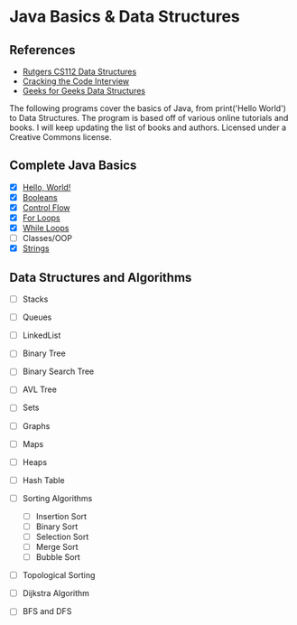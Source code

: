 # Java Basics & Data Structures

## References
* [Rutgers CS112 Data Structures](https://github.com/USMC1941/CS112-Rutgers)
* [Cracking the Code Interview](http://www.crackingthecodinginterview.com/)
* [Geeks for Geeks Data Structures](https://www.geeksforgeeks.org/data-structures/)

The following programs cover the basics of Java, from print('Hello World') to Data Structures. The program is based off of various online tutorials and books. I will keep updating the list of books and authors. Licensed under a Creative Commons license.

## Complete Java Basics
- [x] [Hello, World!](https://github.com/dlamh19/Java-DataStructures/blob/master/Arrays/arrays.java)
- [x] [Booleans](https://github.com/dlamh19/Java-DataStructures/blob/master/Boolean/booleanData.java)
- [x] [Control Flow](https://github.com/dlamh19/Java-DataStructures/blob/master/Control%20Flow%20(If%20Else-Switch)/controlFlow.java)
- [x] [For Loops](https://github.com/dlamh19/Java-DataStructures/blob/master/For%20Loops/forLoops.java)
- [x] [While Loops](https://github.com/dlamh19/Java-DataStructures/tree/master/While%20Loops)
- [ ] Classes/OOP
- [x] [Strings](https://github.com/dlamh19/Java-DataStructures/tree/master/Strings)

## Data Structures and Algorithms
- [ ] Stacks
- [ ] Queues
- [ ] LinkedList
- [ ] Binary Tree
- [ ] Binary Search Tree
- [ ] AVL Tree
- [ ] Sets
- [ ] Graphs
- [ ] Maps
- [ ] Heaps
- [ ] Hash Table
- [ ] Sorting Algorithms
  - [ ] Insertion Sort
  - [ ] Binary Sort
  - [ ] Selection Sort
  - [ ] Merge Sort
  - [ ] Bubble Sort
- [ ] Topological Sorting
- [ ] Dijkstra Algorithm
- [ ] BFS and DFS




